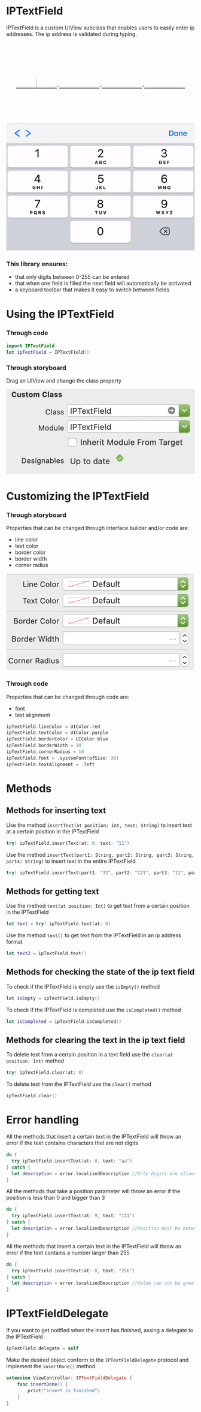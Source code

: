 # IPTextField

IPTextField is a custom UIView subclass that enables users to easily enter ip addresses. The ip address is validated during typing.

![Alt Text](https://github.com/Crystal-Pigeon/IPTextField/blob/dev/images/intro.gif)
### This library ensures:
* that only digits between 0-255 can be entered
* that when one field is filled the next field will automatically be activated
* a keyboard toolbar that makes it easy to switch between fields


# Using the IPTextField
### Through code
```swift
import IPTextField
let ipTextField = IPTextField()
```
### Through storyboard
Drag an UIView and change the class property


![Alt Text](https://github.com/Crystal-Pigeon/IPTextField/blob/dev/images/storyboard.png)

# Customizing the IPTextField

### Through storyboard
Properties that can be changed through interface builder and/or code are:
* line color
* text color
* border color
* border width
* corner radius

![Alt Text](https://github.com/Crystal-Pigeon/IPTextField/blob/dev/images/customization.png)

### Through code
Properties that can be changed through code are:
* font
* text alignment

```swift
ipTextField.lineColor = UIColor.red
ipTextField.textColor = UIColor.purple
ipTextField.borderColor = UIColor.blue
ipTextField.borderWidth = 10
ipTextField.cornerRadius = 10
ipTextField.font = .systemFont(ofSize: 30)
ipTextField.textAlignment = .left
```

# Methods
## Methods for inserting text
Use the method `insertText(at position: Int, text: String)` to insert text at a certain position in the IPTextField
```swift
try! ipTextField.insertText(at: 0, text: "11")
```
Use the method `insertText(part1: String, part2: String, part3: String, part4: String)` to insert text in the entire IPTextField
```swift
try! ipTextField.insertText(part1: "32", part2: "121", part3: "11", part4: "0")
```
## Methods for getting text
Use the method `text(at position: Int)` to get text from a certain position in the IPTextField
```swift
let text = try! ipTextField.text(at: 0)
```
Use the method `text()` to get text from the IPTextField in an ip address format
```swift
let text2 = ipTextField.text()
```
## Methods for checking the state of the ip text field
To check if the IPTextField is empty use the `isEmpty()` method
```swift
let isEmpty = ipTextField.isEmpty()
```
To check if the IPTextField is completed use the `isCompleted()` method
```swift
let isCompleted = ipTextField.isCompleted()
```
## Methods for clearing the text in the ip text field
To delete text from a certain position in a text field use the `clear(at position: Int)` method
```swift
try! ipTextField.clear(at: 0)
```
To delete text from the IPTextField use the `clear()` method
```swift
ipTextField.clear()
```

# Error handling 
All the methods that insert a certain text in the IPTextField will throw an error if the text contains characters that are not digits
```swift
do {
  try ipTextField.insertText(at: 0, text: "aa")
} catch {
  let description = error.localizedDescription //Only digits are allowed
}
```

All the methods that take a position parameter will throw an error if the position is less than 0 and bigger than 3
```swift
do {
  try ipTextField.insertText(at: 9, text: "111")
} catch {
  let description = error.localizedDescription //Position must be between 0 and 3
}
```

All the methods that insert a certain text in the IPTextField will throw an error if the text contains a number larger than 255
```swift
do {
  try ipTextField.insertText(at: 0, text: "256")
} catch {
  let description = error.localizedDescription //Value can not be greater than 255
}
```

# IPTextFieldDelegate
If you want to get notified when the insert has finished, assing a delegate to the IPTextField
```swift
ipTextField.delegate = self
```
Make the desired object conform to the `IPTextFieldDelegate` protocol and implement the `insertDone()` method
```swift
extension ViewController: IPTextFieldDelegate {
    func insertDone() {
        print("insert is finished")
    }
}
```
